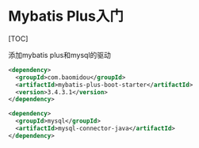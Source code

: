 # Mybatis Plus入门

[TOC]


添加mybatis plus和mysql的驱动
```xml
<dependency>
  <groupId>com.baomidou</groupId>
  <artifactId>mybatis-plus-boot-starter</artifactId>
  <version>3.4.3.1</version>
</dependency>

<dependency>
  <groupId>mysql</groupId>
  <artifactId>mysql-connector-java</artifactId>
</dependency>
```



